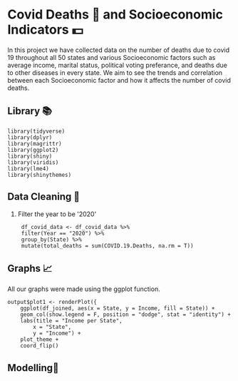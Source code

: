 
# Covid Deaths 🦠 and Socioeconomic Indicators 💵
In this project we have collected data on the number of deaths due to covid 19 throughout all 50 states and various Socioeconomic factors such as average income, marital status, political voting preferance, and deaths due to other diseases in every state. We aim to see the trends and correlation between each Socioeconomic factor and how it affects the number of covid deaths. 


## Library 📚
    library(tidyverse)
    library(dplyr)
    library(magrittr)
    library(ggplot2)
    library(shiny)
    library(viridis)
    library(lme4)
    library(shinythemes)
## Data Cleaning 🧼
1. Filter the year to be '2020' 

        df_covid_data <- df_covid_data %>%
        filter(Year == "2020") %>%
        group_by(State) %>%
        mutate(total_deaths = sum(COVID.19.Deaths, na.rm = T))
    
## Graphs 📈
All our graphs were made using the ggplot function. 

    output$plot1 <- renderPlot({
        ggplot(df_joined, aes(x = State, y = Income, fill = State)) +
        geom_col(show.legend = F, position = "dodge", stat = "identity") +
        labs(title = "Income per State",
            x = "State",
            y = "Income") +
        plot_theme +
        coord_flip() 
## Modelling🔋

